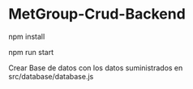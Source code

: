 # MetGroup-Crud-Backend

npm install

npm run start 

Crear Base de datos con los datos suministrados en src/database/database.js
